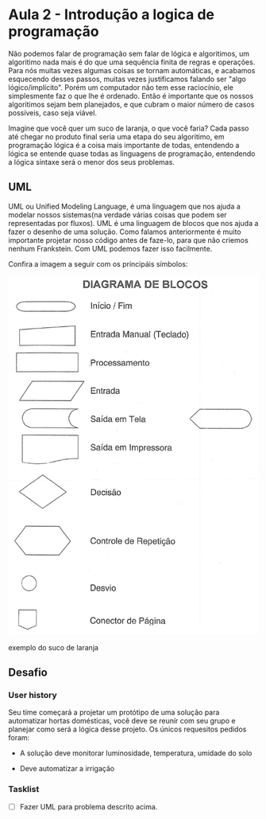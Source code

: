 # Aula 2 - Introdução a logica de programação

Não podemos falar de programação sem falar de lógica e algoritimos, um algoritimo nada mais é do que uma sequência finita de regras e operações. Para nós muitas vezes algumas coisas se tornam automáticas, e acabamos esquecendo desses passos, muitas vezes justificamos falando ser "algo lógico/implícito". Porém um computador não tem esse raciocínio, ele simplesmente faz o que lhe é ordenado. Então é importante que os nossos algoritimos sejam bem planejados, e que cubram o maior número de casos possíveis, caso seja viável.

Imagine que você quer um suco de laranja, o que você faria? Cada passo até chegar no produto final seria uma etapa do seu algoritimo, em programação lógica é a coisa mais importante de todas, entendendo a lógica se entende quase todas as linguagens de programação, entendendo a lógica sintaxe será o menor dos seus problemas.

## UML

UML ou Unified Modeling Language, é uma linguagem que nos ajuda a modelar nossos sistemas(na verdade várias coisas que podem ser representadas por fluxos). UML é uma linguagem de blocos que nos ajuda a fazer o desenho de uma solução.
Como falamos anteriormente é muito importante projetar nosso código antes de faze-lo, para que não criemos nenhum Frankstein. Com UML podemos fazer isso facilmente.

Confira a imagem a seguir com os principáis símbolos:

![diagrama](../../img/1sem/02/diagrama_blocos.png)


exemplo do suco de laranja


## Desafio

### User history

Seu time começará a projetar um protótipo de uma solução para automatizar hortas domésticas, você deve se reunír com seu grupo e planejar como será a lógica desse projeto. Os únicos requesitos pedidos foram:

* A solução deve monitorar luminosidade, temperatura, umidade do solo

* Deve automatizar a irrigação


### Tasklist

* [ ] Fazer UML para problema descrito acima.
